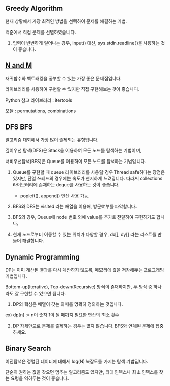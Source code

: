 ## Greedy Algorithm

 현재 상황에서 가장 최적인 방법을 선택하여 문제를 해결하는 기법.

 백준에서 직접 문제를 선별하였습니다.

 1. 입력이 빈번하게 일어나는 경우, input() 대신, sys.stdin.readline()을 사용하는 것이 좋습니다.

## [N and M](https://github.com/pjok1122/backjoon-algorithm-practice/tree/master/N_and_M)

 재귀함수와 백트래킹을 공부할 수 있는 가장 좋은 문제집입니다.

 라이브러리를 사용하여 구현할 수 있지만 직접 구현해보는 것이 좋습니다.

 Python 참고 라이브러리 : itertools

 모듈 : permutations, combinations 

## DFS BFS

 알고리즘 대회에서 가장 많이 출제되는 유형입니다.

 깊이우선 탐색(DFS)은 Stack을 이용하여 모든 노드를 탐색하는 기법이며,

 너비우선탐색(BFS)은 Queue를 이용하여 모든 노드를 탐색하는 기법입니다.

1. Queue를 구현할 때 queue 라이브러리를 사용할 경우 Thread safe하다는 장점은 있지만, 단일 쓰레드의 경우에는 속도가 현저하게 느려집니다. 따라서 collections 라이브러리에 존재하는 deque를 사용하는 것이 좋습니다.
   - popleft(), append() 연산 사용 가능.

2. BFS와 DFS는 visited 라는 배열을 이용해, 방문여부를 파악합니다.

3. BFS의 경우, Queue에 node 번호 외에 value를 추가로 전달하여 구현하기도 합니다.

4. 현재 노드로부터 이동할 수 있는 위치가 다양할 경우, dx[], dy[] 라는 리스트를 만들어 해결합니다.

##  Dynamic Programming

 DP는 이미 계산된 결과를 다시 계산하지 않도록, 메모리에 값을 저장해두는 프로그래밍 기법입니다.

 Bottom-up(Iterative), Top-down(Recursive) 방식이 존재하지만, 두 방식 중 하나라도 잘 구현할 수 있으면 됩니다.

 1. DP의 핵심은 배열이 갖는 의미를 명확히 정의하는 것입니다.
 
 ex) dp[n] := n이 숫자 1이 될 때까지 필요한 연산의 최소 횟수

 2. DP 자체만으로 문제를 출제하는 경우는 많지 않습니다. BFS와 연계된 문제에 집중하세요.

## Binary Search

 이진탐색은 정렬된 데이터에 대해서 log(N) 복잡도를 가지는 탐색 기법입니다.

 단순히 원하는 값을 찾으면 멈추는 알고리즘도 있지만, 최대 인덱스나 최소 인덱스를 찾는 요령을 익혀두는 것이 좋습니다.